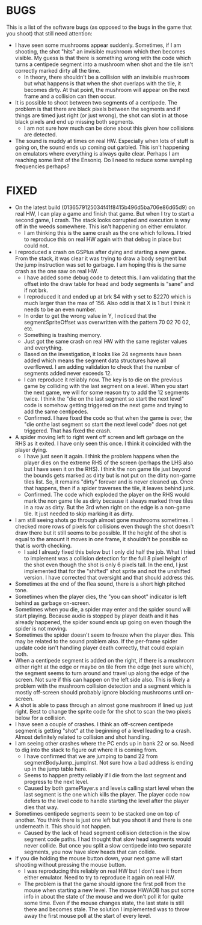 BUGS
=======

This is a list of the software bugs (as opposed to the bugs in the game that you shoot) that still need attention:

* I have seen some mushrooms appear suddenly.  Sometimes, if I am shooting, the shot "hits" an invisible mushroom which then becomes visible.  My guess is that there is something wrong with the code which turns a centipede segment into a mushroom when shot and the tile isn't correctly marked dirty all the time.
    * In theory, there shouldn't be a collision with an invisible mushroom but what happens is that when the shot overlaps with the tile, it becomes dirty.  At that point, the mushroom will appear on the next frame and a collision can then occur.
* It is possible to shoot between two segments of a centipede.  The problem is that there are black pixels between the segments and if things are timed just right (or just wrong), the shot can slot in at those black pixels and end up missing both segments.
    * I am not sure how much can be done about this given how collisions are detected.
* The sound is muddy at times on real HW.  Especially when lots of stuff is going on, the sound ends up coming out garbled.  This isn't happening on emulators where everything is always quite clear.  Perhaps I am reaching some limit of the Ensoniq.  Do I need to reduce some sampling frequencies perhaps?


FIXED
=======
* On the latest build (0136579125034f41f8415b496d5ba706e86d65d9) on real HW, I can play a game and finish that game.  But when I try to start a second game, I crash.  The stack looks corrupted and execution is way off in the weeds somewhere.  This isn't happening on either emulator.
   * I am thinking this is the same crash as the one which follows.  I tried to reproduce this on real HW again with that debug in place but could not.
* I reproduced a crash on GSPlus after dying and starting a new game.  From the stack, it was clear it was trying to draw a body segment but the jump instruction was set to garbage.  I am hoping this is the same crash as the one saw on real HW.
   * I have added some debug code to detect this.  I am validating that the offset into the draw table for head and body segments is "sane" and if not brk.
   * I reproduced it and ended up at brk $4 with y set to $2270 which is much larger than the max of 156.  Also odd is that X is 1 but I think it needs to be an even number.
   * In order to get the wrong value in Y, I noticed that the segmentSpriteOffset was overwritten with the pattern 70 02 70 02, etc.
   * Something is trashing memory.
   * Just got the same crash on real HW with the same register values and everything.
   * Based on the investigation, it looks like 24 segments have been added which means the segment data structures have all overflowed.  I am adding validation to check that the number of segments added never exceeds 12.
   * I can reproduce it reliably now.  The key is to die on the previous game by colliding with the last segment on a level.  When you start the next game, we will for some reason try to add the 12 segments twice.  I think the "die on the last segment so start the next level" code is somehow getting triggered on the next game and trying to add the same centipedes.
   * Confirmed.  I have fixed the code so that when the game is over, the "die onthe last segment so start the next level code" does not get triggered.  That has fixed the crash.
* A spider moving left to right went off screen and left garbage on the RHS as it exited.  I have only seen this once.  I think it coincided with the player dying.
    * I have just seen it again.  I think the problem happens when the player dies on the extreme RHS of the screen (perhaps the LHS also but I have seen it on the RHS).  I think the non game tile just beyond the bounds gets marked as dirty but is not put on the dirty non-game tiles list.  So, it remains "dirty" forever and is never cleaned up.  Once that happens, then if a spider traverses the tile, it leaves behind junk.
    * Confirmed.  The code which exploded the player on the RHS would mark the non game tile as dirty because it always marked three tiles in a row as dirty.  But the 3rd when right on the edge is a non-game tile.  It just needed to skip marking it as dirty.
* I am still seeing shots go through almost gone mushrooms sometimes.  I checked more rows of pixels for collisions even though the shot doesn't draw there but it still seems to be possible.  If the height of the shot is equal to the amount it moves in one frame, it shouldn't be possible so that is worth checking.
   * I said I already fixed this below but I only did half the job.  What I tried to implement was a collision detection for the full 8 pixel height of the shot even though the shot is only 6 pixels tall.  In the end, I just implemented that for the "shifted" shot sprite and not the unshifted version.  I have corrected that oversight and that should address this.
* Sometimes at the end of the flea sound, there is a short high pitched tone.
* Sometimes when the player dies, the "you can shoot" indicator is left behind as garbage on-screen.
* Sometimes when you die, a spider may enter and the spider sound will start playing.  Because audio is stopped by player death and it has already happened, the spider sound ends up going on even though the spider is not moving.
* Sometimes the spider doesn't seem to freeze when the player dies.  This may be related to the sound problem also.  If the per-frame spider update code isn't handling player death correctly, that could explain both.
* When a centipede segment is added on the right, if there is a mushroom either right at the edge or maybe on tile from the edge (not sure which), the segment seems to turn around and travel up along the edge of the screen.  Not sure if this can happen on the left side also.  This is likely a problem with the mushroom collision detection and a segment which is mostly off-screen should probably ignore blocking mushrooms until on-screen.
* A shot is able to pass through an almost gone mushroom if lined up just right.  Best to change the sprite code for the shot to scan the two pixels below for a collision.
* I have seen a couple of crashes.  I think an off-screen centipede segment is getting "shot" at the beginning of a level leading to a crash.  Almost definitely related to collision and shot handling.
* I am seeing other crashes where the PC ends up in bank 22 or so.  Need to dig into the stack to figure out where it is coming from.
   * I have confirmed that we are jumping to band 22 from segmentBodyJump_jumpInst.  Not sure how a bad address is ending up in the jump table here.
   * Seems to happen pretty reliably if I die from the last segment and progress to the next level.
   * Caused by both gamePlayer.s and level.s calling start level when the last segment is the one which kills the player.  The player code now defers to the level code to handle starting the level after the player dies that way.
* Sometimes centipede segments seem to be stacked one on top of another.  You think there is just one left but you shoot it and there is one underneath it.  This should not happen.
    * Caused by the lack of head segment collision detection in the slow segment code paths.  I had thought that slow head segments would never collide.  But once you split a slow centipede into two separate segments, you now have slow heads that can collide.
* If you die holding the mouse button down, your next game will start shooting without pressing the mouse button.
   * I was reproducing this reliably on real HW but I don't see it from either emulator.  Need to try to reproduce it again on real HW.
   * The problem is that the game should ignore the first poll from the mouse when starting a new level.  The mouse HW/ADB has put some info in about the state of the mouse and we don't poll it for quite some time.  Even if the mouse changes state, the last state is still there and becomes stale.  The solution I implemented was to throw away the first mouse poll at the start of every level.
